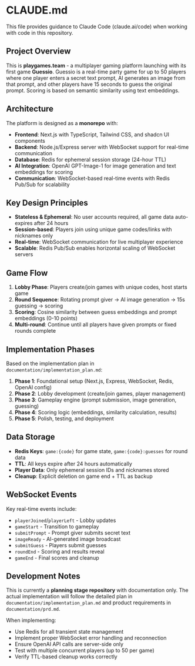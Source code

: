 # CLAUDE.md

This file provides guidance to Claude Code (claude.ai/code) when working with code in this repository.

## Project Overview

This is **playgames.team** - a multiplayer gaming platform launching with its first game **Guessio**. Guessio is a real-time party game for up to 50 players where one player enters a secret text prompt, AI generates an image from that prompt, and other players have 15 seconds to guess the original prompt. Scoring is based on semantic similarity using text embeddings.

## Architecture

The platform is designed as a **monorepo** with:

- **Frontend**: Next.js with TypeScript, Tailwind CSS, and shadcn UI components
- **Backend**: Node.js/Express server with WebSocket support for real-time communication
- **Database**: Redis for ephemeral session storage (24-hour TTL)
- **AI Integration**: OpenAI GPT-Image-1 for image generation and text embeddings for scoring
- **Communication**: WebSocket-based real-time events with Redis Pub/Sub for scalability

## Key Design Principles

- **Stateless & Ephemeral**: No user accounts required, all game data auto-expires after 24 hours
- **Session-based**: Players join using unique game codes/links with nicknames only
- **Real-time**: WebSocket communication for live multiplayer experience
- **Scalable**: Redis Pub/Sub enables horizontal scaling of WebSocket servers

## Game Flow

1. **Lobby Phase**: Players create/join games with unique codes, host starts game
2. **Round Sequence**: Rotating prompt giver → AI image generation → 15s guessing → scoring
3. **Scoring**: Cosine similarity between guess embeddings and prompt embeddings (0-10 points)
4. **Multi-round**: Continue until all players have given prompts or fixed rounds complete

## Implementation Phases

Based on the implementation plan in `documentation/implementation_plan.md`:

1. **Phase 1**: Foundational setup (Next.js, Express, WebSocket, Redis, OpenAI config)
2. **Phase 2**: Lobby development (create/join games, player management)
3. **Phase 3**: Gameplay engine (prompt submission, image generation, guessing)
4. **Phase 4**: Scoring logic (embeddings, similarity calculation, results)
5. **Phase 5**: Polish, testing, and deployment

## Data Storage

- **Redis Keys**: `game:{code}` for game state, `game:{code}:guesses` for round data
- **TTL**: All keys expire after 24 hours automatically
- **Player Data**: Only ephemeral session IDs and nicknames stored
- **Cleanup**: Explicit deletion on game end + TTL as backup

## WebSocket Events

Key real-time events include:
- `playerJoined`/`playerLeft` - Lobby updates
- `gameStart` - Transition to gameplay
- `submitPrompt` - Prompt giver submits secret text
- `imageReady` - AI-generated image broadcast
- `submitGuess` - Players submit guesses
- `roundEnd` - Scoring and results reveal
- `gameEnd` - Final scores and cleanup

## Development Notes

This is currently a **planning stage repository** with documentation only. The actual implementation will follow the detailed plan in `documentation/implementation_plan.md` and product requirements in `documentation/prd.md`.

When implementing:
- Use Redis for all transient state management
- Implement proper WebSocket error handling and reconnection
- Ensure OpenAI API calls are server-side only
- Test with multiple concurrent players (up to 50 per game)
- Verify TTL-based cleanup works correctly